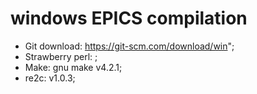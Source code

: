 # windows EPICS compilation

- Git download: https://git-scm.com/download/win";
- Strawberry perl: ;
- Make: gnu make v4.2.1;
- re2c: v1.0.3;
